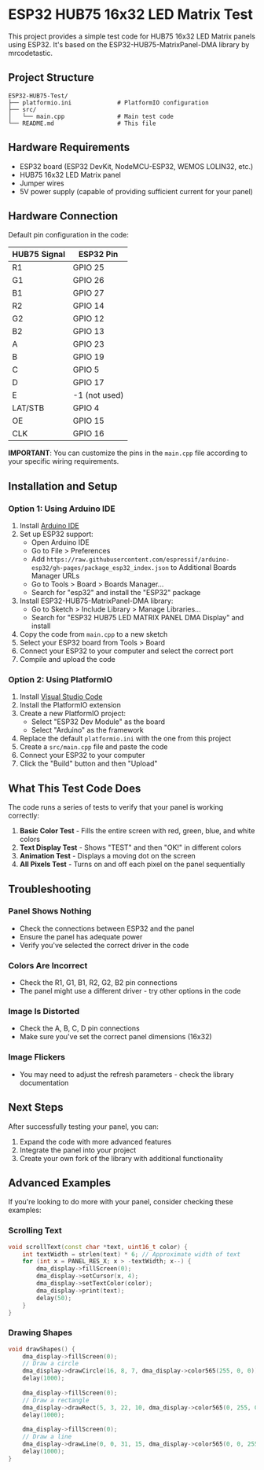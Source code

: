 # ESP32 HUB75 16x32 LED Matrix Test

This project provides a simple test code for HUB75 16x32 LED Matrix panels using ESP32. It's based on the ESP32-HUB75-MatrixPanel-DMA library by mrcodetastic.

## Project Structure
```
ESP32-HUB75-Test/
├── platformio.ini             # PlatformIO configuration
├── src/
│   └── main.cpp               # Main test code
└── README.md                  # This file
```

## Hardware Requirements
- ESP32 board (ESP32 DevKit, NodeMCU-ESP32, WEMOS LOLIN32, etc.)
- HUB75 16x32 LED Matrix panel
- Jumper wires
- 5V power supply (capable of providing sufficient current for your panel)

## Hardware Connection

Default pin configuration in the code:

| HUB75 Signal | ESP32 Pin |
|--------------|-----------|
| R1           | GPIO 25   |
| G1           | GPIO 26   |
| B1           | GPIO 27   |
| R2           | GPIO 14   |
| G2           | GPIO 12   |
| B2           | GPIO 13   |
| A            | GPIO 23   |
| B            | GPIO 19   |
| C            | GPIO 5    |
| D            | GPIO 17   |
| E            | -1 (not used) |
| LAT/STB      | GPIO 4    |
| OE           | GPIO 15   |
| CLK          | GPIO 16   |

**IMPORTANT**: You can customize the pins in the `main.cpp` file according to your specific wiring requirements.

## Installation and Setup

### Option 1: Using Arduino IDE
1. Install [Arduino IDE](https://www.arduino.cc/en/software)
2. Set up ESP32 support:
   - Open Arduino IDE
   - Go to File > Preferences
   - Add `https://raw.githubusercontent.com/espressif/arduino-esp32/gh-pages/package_esp32_index.json` to Additional Boards Manager URLs
   - Go to Tools > Board > Boards Manager...
   - Search for "esp32" and install the "ESP32" package
3. Install ESP32-HUB75-MatrixPanel-DMA library:
   - Go to Sketch > Include Library > Manage Libraries...
   - Search for "ESP32 HUB75 LED MATRIX PANEL DMA Display" and install
4. Copy the code from `main.cpp` to a new sketch
5. Select your ESP32 board from Tools > Board
6. Connect your ESP32 to your computer and select the correct port
7. Compile and upload the code

### Option 2: Using PlatformIO
1. Install [Visual Studio Code](https://code.visualstudio.com/)
2. Install the PlatformIO extension
3. Create a new PlatformIO project:
   - Select "ESP32 Dev Module" as the board
   - Select "Arduino" as the framework
4. Replace the default `platformio.ini` with the one from this project
5. Create a `src/main.cpp` file and paste the code
6. Connect your ESP32 to your computer
7. Click the "Build" button and then "Upload"

## What This Test Code Does

The code runs a series of tests to verify that your panel is working correctly:

1. **Basic Color Test** - Fills the entire screen with red, green, blue, and white colors
2. **Text Display Test** - Shows "TEST" and then "OK!" in different colors
3. **Animation Test** - Displays a moving dot on the screen
4. **All Pixels Test** - Turns on and off each pixel on the panel sequentially

## Troubleshooting

### Panel Shows Nothing
- Check the connections between ESP32 and the panel
- Ensure the panel has adequate power
- Verify you've selected the correct driver in the code

### Colors Are Incorrect
- Check the R1, G1, B1, R2, G2, B2 pin connections
- The panel might use a different driver - try other options in the code

### Image Is Distorted
- Check the A, B, C, D pin connections
- Make sure you've set the correct panel dimensions (16x32)

### Image Flickers
- You may need to adjust the refresh parameters - check the library documentation

## Next Steps

After successfully testing your panel, you can:
1. Expand the code with more advanced features
2. Integrate the panel into your project
3. Create your own fork of the library with additional functionality

## Advanced Examples

If you're looking to do more with your panel, consider checking these examples:

### Scrolling Text
```cpp
void scrollText(const char *text, uint16_t color) {
    int textWidth = strlen(text) * 6; // Approximate width of text
    for (int x = PANEL_RES_X; x > -textWidth; x--) {
        dma_display->fillScreen(0);
        dma_display->setCursor(x, 4);
        dma_display->setTextColor(color);
        dma_display->print(text);
        delay(50);
    }
}
```

### Drawing Shapes
```cpp
void drawShapes() {
    dma_display->fillScreen(0);
    // Draw a circle
    dma_display->drawCircle(16, 8, 7, dma_display->color565(255, 0, 0));
    delay(1000);
    
    dma_display->fillScreen(0);
    // Draw a rectangle
    dma_display->drawRect(5, 3, 22, 10, dma_display->color565(0, 255, 0));
    delay(1000);
    
    dma_display->fillScreen(0);
    // Draw a line
    dma_display->drawLine(0, 0, 31, 15, dma_display->color565(0, 0, 255));
    delay(1000);
}
```

